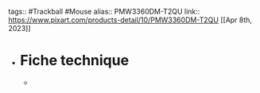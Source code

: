 tags:: #Trackball #Mouse 
alias:: PMW3360DM-T2QU
link:: https://www.pixart.com/products-detail/10/PMW3360DM-T2QU
[[Apr 8th, 2023]]

- # Fiche technique
	-